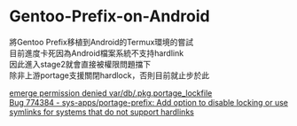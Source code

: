 # Gentoo-Prefix-on-Android
將Gentoo Prefix移植到Android的Termux環境的嘗試 <br>
目前進度卡死因為Android檔案系統不支持hardlink <br>
因此進入stage2就會直接被權限問題擋下 <br>
除非上游portage支援關閉hardlock，否則目前就止步於此 <br>

[emerge permission denied var/db/.pkg.portage_lockfile](https://forums.gentoo.org/viewtopic-t-1132047-start-0-postdays-0-postorder-asc-highlight-.html) <br>
[Bug 774384 - sys-apps/portage-prefix: Add option to disable locking or use symlinks for systems that do not support hardlinks](https://bugs.gentoo.org/774384)
